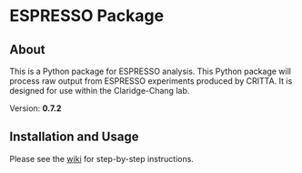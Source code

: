 # ESPRESSO Package

## About
This is a Python package for ESPRESSO analysis. This Python package will process raw output from ESPRESSO experiments produced by CRITTA. It is designed for use within the Claridge-Chang lab.

Version: **0.7.2**

## Installation and Usage

Please see the [wiki](https://github.com/ACCLAB/espresso/wiki) for step-by-step instructions.
